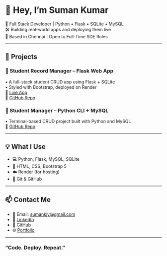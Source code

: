 # 👋 Hey, I’m Suman Kumar 

🎯 Full Stack Developer | Python • Flask • SQLite • MySQL  
🛠️ Building real-world apps and deploying them live  
📍 Based in Chennai | Open to Full-Time SDE Roles  

---

## 🚀 Projects

### 🔹 Student Record Manager – Flask Web App
• A full-stack student CRUD app using Flask + SQLite  
• Styled with Bootstrap, deployed on Render  
🔗 [Live App](https://student-crud-flask.onrender.com)  
📁 [GitHub Repo](https://github.com/SumanKumar18/Student-crud-flask)

### 🔹 Student Manager – Python CLI + MySQL
• Terminal-based CRUD project built with Python and MySQL  
📁 [GitHub Repo](https://github.com/SumanKumar18/Student-crud)

---

## 💡 What I Use
- 💻 Python, Flask, MySQL, SQLite
- 🎨 HTML, CSS, Bootstrap 5
- ☁️ Render (for hosting)
- 📂 Git & GitHub

---

## 📫 Contact Me 


- 📧 Email: [sumankjv@gmail.com](mailto:sumankjv@gmail.com)
- 🔗 [LinkedIn](https://www.linkedin.com/in/sumank18)
- 🐙 [GitHub](https://github.com/SumanKumar18)
- 🌐 [Portfolio](https://sumankumar18.github.io/Portfolio/)


---

### “Code. Deploy. Repeat.”
